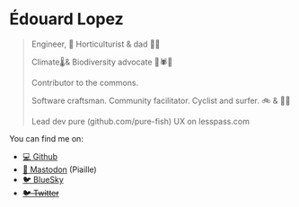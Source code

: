 

# Édouard Lopez

> Engineer, 🌳 Horticulturist & dad 🧒🧒
>
> Climate🌡️& Biodiversity advocate 🐛🕷🌱
> 
> Contributor to the commons.
> 
> Software craftsman. Community facilitator. Cyclist and surfer. 🚲 & 🏄‍♂️
>
> Lead dev pure (github.com/pure-fish)
> UX on lesspass.com‮

You can find me on:

* <a href="https://github.com/edouard-lopez" rel="me" >💻 Github</a>
* <a rel="me" href="https://piaille.fr/@edouard_lopez">🐘 Mastodon</a> (Piaille)
* [🐦 BlueSky](https://twitter.com/edouard_lopez)
* <s><a rel="me" href="https://twitter.com/edouard_lopez">🐦 Twitter</a></s>


<link href="http://edouard-lopez.com/" rel="me" />
